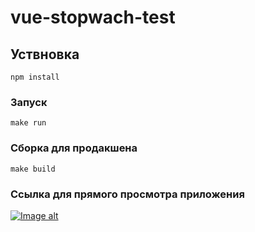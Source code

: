# vue-stopwach-test

## Уствновка
```
npm install
```

### Запуск
```
make run
```

### Сборка для продакшена
```
make build
```

### Ссылка для прямого просмотра приложения 
[![Image alt](https://github.com/adammilligan/vue-stopwach-test/blob/main/public/favicon.ico)](https://vue-stopwach-test.vercel.app)
